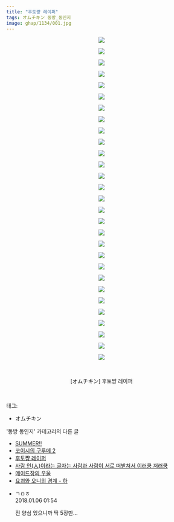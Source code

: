```yaml
---
title: "후토쨩 레이퍼"
tags: オムチキン 동방_동인지
image: ghap/1134/001.jpg
---
```

<div class="article">
<p style="text-align: center; clear: none; float: none;"><img src="{{ site.nasurl }}/ghap/1134/001.jpg"/></p>
<p style="text-align: center; clear: none; float: none;"><img src="{{ site.nasurl }}/ghap/1134/002.jpg"/></p>
<p style="text-align: center; clear: none; float: none;"><img src="{{ site.nasurl }}/ghap/1134/003.jpg"/></p>
<p style="text-align: center; clear: none; float: none;"><img src="{{ site.nasurl }}/ghap/1134/004.jpg"/></p>
<p style="text-align: center; clear: none; float: none;"><img src="{{ site.nasurl }}/ghap/1134/005.jpg"/></p>
<p style="text-align: center; clear: none; float: none;"><img src="{{ site.nasurl }}/ghap/1134/006.jpg"/></p>
<p style="text-align: center; clear: none; float: none;"><img src="{{ site.nasurl }}/ghap/1134/007.jpg"/></p>
<p style="text-align: center; clear: none; float: none;"><img src="{{ site.nasurl }}/ghap/1134/008.jpg"/></p>
<p style="text-align: center; clear: none; float: none;"><img src="{{ site.nasurl }}/ghap/1134/009.jpg"/></p>
<p style="text-align: center; clear: none; float: none;"><img src="{{ site.nasurl }}/ghap/1134/010.jpg"/></p>
<p style="text-align: center; clear: none; float: none;"><img src="{{ site.nasurl }}/ghap/1134/011.jpg"/></p>
<p style="text-align: center; clear: none; float: none;"><img src="{{ site.nasurl }}/ghap/1134/012.jpg"/></p>
<p style="text-align: center; clear: none; float: none;"><img src="{{ site.nasurl }}/ghap/1134/013.jpg"/></p>
<p style="text-align: center; clear: none; float: none;"><img src="{{ site.nasurl }}/ghap/1134/014.jpg"/></p>
<p style="text-align: center; clear: none; float: none;"><img src="{{ site.nasurl }}/ghap/1134/015.jpg"/></p>
<p style="text-align: center; clear: none; float: none;"><img src="{{ site.nasurl }}/ghap/1134/016.jpg"/></p>
<p style="text-align: center; clear: none; float: none;"><img src="{{ site.nasurl }}/ghap/1134/017.jpg"/></p>
<p style="text-align: center; clear: none; float: none;"><img src="{{ site.nasurl }}/ghap/1134/018.jpg"/></p>
<p style="text-align: center; clear: none; float: none;"><img src="{{ site.nasurl }}/ghap/1134/019.jpg"/></p>
<p style="text-align: center; clear: none; float: none;"><img src="{{ site.nasurl }}/ghap/1134/020.jpg"/></p>
<p style="text-align: center; clear: none; float: none;"><img src="{{ site.nasurl }}/ghap/1134/021.jpg"/></p>
<p style="text-align: center; clear: none; float: none;"><img src="{{ site.nasurl }}/ghap/1134/022.jpg"/></p>
<p style="text-align: center; clear: none; float: none;"><img src="{{ site.nasurl }}/ghap/1134/023.jpg"/></p>
<p style="text-align: center; clear: none; float: none;"><img src="{{ site.nasurl }}/ghap/1134/024.jpg"/></p>
<p style="text-align: center; clear: none; float: none;"><img src="{{ site.nasurl }}/ghap/1134/025.jpg"/></p>
<p style="text-align: center; clear: none; float: none;"><img src="{{ site.nasurl }}/ghap/1134/026.jpg"/></p>
<p style="text-align: center; clear: none; float: none;"><img src="{{ site.nasurl }}/ghap/1134/027.jpg"/></p>
<p style="text-align: center; clear: none; float: none;"><img src="{{ site.nasurl }}/ghap/1134/028.jpg"/></p>
<p style="text-align: center; clear: none; float: none;"><img src="{{ site.nasurl }}/ghap/1134/029.jpg"/></p>
<p style="text-align: center; clear: none; float: none;"><br/></p>
<p style="text-align: center; clear: none; float: none;">[オムチキン] 후토쨩 레이퍼</p>
<p><br/></p>
</div><div class="tagTrail">
<p>태그: </p>
<ul>
<li>オムチキン</li>
</ul>
</div><div class="another">
<p>'동방 동인지' 카테고리의 다른 글</p>
<ul>
<li><a href="/2016-07-27-ghap_1136">SUMMER!!</a></li>
<li><a href="/2016-07-27-ghap_1135">코이시의 구루메 2</a></li>
<li><a href="/2016-07-27-ghap_1134">후토쨩 레이퍼</a></li>
<li><a href="/2016-07-26-ghap_1133">사람 인(人)이라는 글자는 사람과 사람이 서로 떠받쳐서 이러쿵 저러쿵</a></li>
<li><a href="/2016-07-26-ghap_1131">메이드장의 우울</a></li>
<li><a href="/2016-07-26-ghap_1130">요괴와 오니의 경계 - 하</a></li>
</ul>
</div><div class="cb_module cb_fluid">
<div class="cb_wrt cb_profile">
<div class="comment">
<ul>
<li class="cb_thumb_off" id="comment15167542">
<div class="cb_comment_area">
<div class="cb_info_area">
<div class="cb_section">
<span class="cb_nick_name">ㄱㅁㅎ</span>
</div>
<div class="cb_section">
<span class="cb_date">2018.01.06 01:54 </span>
</div>
</div>
<div class="cb_dsc_comment">
<p class="cb_dsc">
											전 양심 있으니까 딱 5장만...
										</p>
</div>
</div></li>
</ul>
</div>
</div><!-- commentList close -->
</div>